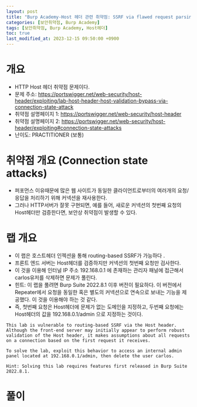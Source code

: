 ```yaml
---
layout: post
title: "Burp Academy-Host 헤더 관련 취약점: SSRF via flawed request parsing"
categories: [보안취약점, Burp Academy]
tags: [보안취약점, Burp Academy, Host헤더]
toc: true
last_modified_at: 2023-12-15 09:50:00 +0900
---
```


# 개요
- HTTP Host 헤더 취약점 문제이다. 
- 문제 주소: https://portswigger.net/web-security/host-header/exploiting/lab-host-header-host-validation-bypass-via-connection-state-attack
- 취약점 설명페이지 1: https://portswigger.net/web-security/host-header
- 취약점 설명페이지 2: https://portswigger.net/web-security/host-header/exploiting#connection-state-attacks
- 난이도: PRACTITIONER (보통)

# 취약점 개요 (Connection state attacks)
- 퍼포먼스 이유때문에 많은 웹 사이트가 동일한 클라이언트로부터의 여러개의 요청/응답을 처리하기 위해 커넥션을 재사용한다. 
- 그러나 HTTP서버가 잘못 구현되면, 예를 들어, 새로운 커넥션의 첫번째 요청의 Host헤더만 검증한다면, 보안상 취약점이 발생할 수 있다. 

# 랩 개요
- 이 랩은 호스트헤더 인젝션을 통해 routing-based SSRF가 가능하다 .
- 프론트 엔드 서버는 Host헤더를 검증하지만 커넥션의 첫번째 요청만 검사한다. 
- 이 것을 이용해 인터널 IP 주소 192.168.0.1 에 존재하는 관리자 패널에 접근해서 carlos유저를 삭제하면 문제가 풀린다. 
- 힌트: 이 랩을 풀려면 Burp Suite 2022.8.1 이후 버전이 필요하다. 이 버전에서 Repeater에서 요청을 동일한 혹은 별도의 커넥션으로 연속으로 보내는 기능을 제공했다. 이 것을 이용해야 하는 것 같다.
- 즉, 첫번째 요청은 Host헤더에 문제가 없는 도메인을 지정하고, 두번째 요청에는 Host헤더의 값을 192.168.0.1/admin 으로 지정하는 것이다.

```
This lab is vulnerable to routing-based SSRF via the Host header. Although the front-end server may initially appear to perform robust validation of the Host header, it makes assumptions about all requests on a connection based on the first request it receives.

To solve the lab, exploit this behavior to access an internal admin panel located at 192.168.0.1/admin, then delete the user carlos.

Hint: Solving this lab requires features first released in Burp Suite 2022.8.1.
```

# 풀이 